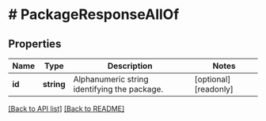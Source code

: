 # # PackageResponseAllOf

## Properties

Name | Type | Description | Notes
------------ | ------------- | ------------- | -------------
**id** | **string** | Alphanumeric string identifying the package. | [optional] [readonly]

[[Back to API list]](../../README.md#endpoints) [[Back to README]](../../README.md)

